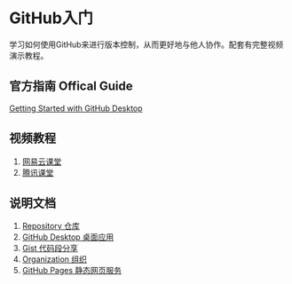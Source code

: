 # GitHub入门
学习如何使用GitHub来进行版本控制，从而更好地与他人协作。配套有完整视频演示教程。

## 官方指南 Offical Guide
[Getting Started with GitHub Desktop](https://help.github.com/desktop/guides/getting-started-with-github-desktop/)

## 视频教程
1. [网易云课堂]()
2. [腾讯课堂]()

## 说明文档
1. [Repository 仓库](https://yiqixie.com/d/home/fcADVUQRWNzO9Yr9sSb6GvM8X)
2. [GitHub Desktop 桌面应用](https://yiqixie.com/d/home/fcAA7KAGB546ZMhgrAAETWdQq)
3. [Gist 代码段分享](https://yiqixie.com/d/home/fcADZBaR1jKlmpC2n037KIelQ)
3. [Organization 组织](https://yiqixie.com/d/home/fcAA9k7prWtc71hoJg_Qk1ys-)
3. [GitHub Pages 静态网页服务](https://yiqixie.com/d/home/fcABVMmdRvUvcJR6L4JaOl8wK)

